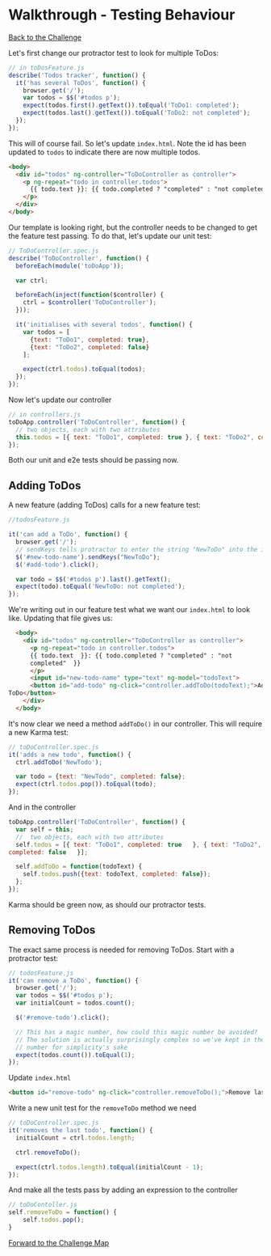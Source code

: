 # Walkthrough - Testing Behaviour

[Back to the Challenge](../11_testing_behaviour.md)

Let's first change our protractor test to look for multiple ToDos:

```js
// in toDosFeature.js
describe('Todos tracker', function() {
  it('has several ToDos', function() {
    browser.get('/');
    var todos = $$('#todos p');
    expect(todos.first().getText()).toEqual('ToDo1: completed');
    expect(todos.last().getText()).toEqual('ToDo2: not completed');
  });
});
```

This will of course fail. So let's update `index.html`. Note the id has been
updated to `todos` to indicate there are now multiple todos.

```html
<body>
  <div id="todos" ng-controller="ToDoController as controller">
    <p ng-repeat="todo in controller.todos">
      {{ todo.text }}: {{ todo.completed ? "completed" : "not completed" }}
    </p>
  </div>
</body>
```

Our template is looking right, but the controller needs to be changed to get the
feature test passing. To do that, let's update our unit test:


```js
// ToDoController.spec.js
describe('ToDoController', function() {
  beforeEach(module('toDoApp'));

  var ctrl;

  beforeEach(inject(function($controller) {
    ctrl = $controller('ToDoController');
  }));

  it('initialises with several todos', function() {
    var todos = [
      {text: "ToDo1", completed: true},
      {text: "ToDo2", completed: false}
    ];

    expect(ctrl.todos).toEqual(todos);
  });
});
```

Now let's update our controller

```javascript
// in controllers.js
toDoApp.controller('ToDoController', function() {
  // two objects, each with two attributes
  this.todos = [{ text: "ToDo1", completed: true }, { text: "ToDo2", completed: false }];
});
```

Both our unit and e2e tests should be passing now.

## Adding ToDos

A new feature (adding ToDos) calls for a new feature test:


```js
//todosFeature.js

it('can add a ToDo', function() {
  browser.get('/');
  // sendKeys tells protractor to enter the string "NewToDo" into the input
  $('#new-todo-name').sendKeys("NewToDo");
  $('#add-todo').click();

  var todo = $$('#todos p').last().getText();
  expect(todo).toEqual('NewToDo: not completed');
});
```

We're writing out in our feature test what we want our `index.html` to look
like. Updating that file gives us:

```html
  <body>
    <div id="todos" ng-controller="ToDoController as controller">
      <p ng-repeat="todo in controller.todos">
      {{ todo.text  }}: {{ todo.completed ? "completed" : "not
      completed"  }}
      </p>
      <input id="new-todo-name" type="text" ng-model="todoText">
      <button id="add-todo" ng-click="controller.addToDo(todoText);">Add a
ToDo</button>
    </div>
  </body>
```

It's now clear we need a method `addToDo()` in our controller. This will require
a new Karma test:

```js
// toDoController.spec.js
it('adds a new todo', function() {
  ctrl.addToDo('NewTodo');

  var todo = {text: "NewTodo", completed: false};
  expect(ctrl.todos.pop()).toEqual(todo);
});
```

And in the controller

```js
toDoApp.controller('ToDoController', function() {
  var self = this;
  //  two objects, each with two attributes
  self.todos = [{ text: "ToDo1", completed: true   }, { text: "ToDo2",
completed: false   }];

  self.addToDo = function(todoText) {
    self.todos.push({text: todoText, completed: false});
  };
});
```

Karma should be green now, as should our protractor tests.

## Removing ToDos

The exact same process is needed for removing ToDos. Start with a protractor
test:

```js
// todosFeature.js
it('can remove a ToDo', function() {
  browser.get('/');
  var todos = $$('#todos p');
  var initialCount = todos.count();

  $('#remove-todo').click();

  // This has a magic number, how could this magic number be avoided?
  // The solution is actually surprisingly complex so we've kept in the magic
  // number for simplicity's sake
  expect(todos.count()).toEqual(1);
});
```

Update `index.html`

```html
<button id="remove-todo" ng-click="controller.removeToDo();">Remove last ToDo</button>
```

Write a new unit test for the `removeToDo` method we need

```js
// toDoController.spec.js
it('removes the last todo', function() {
  initialCount = ctrl.todos.length;

  ctrl.removeToDo();

  expect(ctrl.todos.length).toEqual(initialCount - 1);
});
```

And make all the tests pass by adding an expression to the controller

```js
// toDoContoller.js
self.removeToDo = function() {
    self.todos.pop();
}
```

[Forward to the Challenge Map](../00_challenge_map.md)
